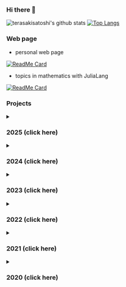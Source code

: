 ### Hi there 👋

<!--
**terasakisatoshi/terasakisatoshi** is a ✨ _special_ ✨ repository because its `README.md` (this file) appears on your GitHub profile.

Here are some ideas to get you started:

- 🔭 I’m currently working on ...
- 🌱 I’m currently learning ...
- 👯 I’m looking to collaborate on ...
- 🤔 I’m looking for help with ...
- 💬 Ask me about ...
- 📫 How to reach me: ...
- 😄 Pronouns: ...
- ⚡ Fun fact: ...
-->

![terasakisatoshi's github stats](https://github-readme-stats.vercel.app/api?username=terasakisatoshi&show_icons=true&theme=monokai&show_icons=true)
[![Top Langs](https://github-readme-stats.vercel.app/api/top-langs/?username=terasakisatoshi&theme=monokai&hide=css,html,jupyter%20notebook)](https://github.com/anuraghazra/github-readme-stats)

### Web page

- personal web page

[![ReadMe Card](https://github-readme-stats.vercel.app/api/pin/?username=terasakisatoshi&repo=terasakisatoshi.github.io&&theme=monokai)](https://terasakisatoshi.github.io/)
- topics in mathematics with JuliaLang

[![ReadMe Card](https://github-readme-stats.vercel.app/api/pin/?username=terasakisatoshi&repo=MathSeminar.jl&show_owner=true&theme=monokai)](https://terasakisatoshi.github.io/MathSeminar.jl/)

### Projects

<details>
<summary><h3> 2025 (click here)</h3></summary>

- Activities in AtelierArith

[![ReadMe Card](https://github-readme-stats.vercel.app/api/pin/?username=AtelierArith&repo=DocumenterTranslationOpenAIBackend.jl&show_owner=true&theme=monokai)](https://github.com/AtelierArith/DocumenterTranslationOpenAIBackend.jl)
[![ReadMe Card](https://github-readme-stats.vercel.app/api/pin/?username=AtelierArith&repo=MethodExplorer.jl&show_owner=true&theme=monokai)](https://github.com/AtelierArith/MethodExplorer.jl)

[![ReadMe Card](https://github-readme-stats.vercel.app/api/pin/?username=AtelierArith&repo=rust-random-logo&show_owner=true&theme=monokai)](https://github.com/AtelierArith/rust-random-logo)

[![ReadMe Card](https://github-readme-stats.vercel.app/api/pin/?username=AtelierArith&repo=DocstringTranslation.jl&show_owner=true&theme=monokai)](https://github.com/AtelierArith/DocstringTranslation.jl)
[![ReadMe Card](https://github-readme-stats.vercel.app/api/pin/?username=AtelierArith&repo=DocstringTranslationOllamaBackend.jl&show_owner=true&theme=monokai)](https://github.com/AtelierArith/DocstringTranslationOllamaBackend.jl)

[![ReadMe Card](https://github-readme-stats.vercel.app/api/pin/?username=AtelierArith&repo=DocstringTranslationExoBackend.jl&show_owner=true&theme=monokai)](https://github.com/AtelierArith/DocstringTranslationExoBackend.jl)
[![ReadMe Card](https://github-readme-stats.vercel.app/api/pin/?username=AtelierArith&repo=DocstringTranslationGoogleTransBackend.jl&show_owner=true&theme=monokai)](https://github.com/AtelierArith/DocstringTranslationGoogleTransBackend.jl)

</details>

<details>
<summary><h3> 2024 (click here)</h3></summary>

[![ReadMe Card](https://github-readme-stats.vercel.app/api/pin/?username=terasakisatoshi&repo=TypingSVG.jl&show_owner=true&theme=monokai)](https://github.com/terasakisatoshi/TypingSVG.jl)

[![ReadMe Card](https://github-readme-stats.vercel.app/api/pin/?username=terasakisatoshi&repo=jldev_jluna&show_owner=true&theme=monokai)](https://github.com/terasakisatoshi/jldev_jluna)
[![ReadMe Card](https://github-readme-stats.vercel.app/api/pin/?username=terasakisatoshi&repo=MyCling.jl&show_owner=true&theme=monokai)](https://github.com/terasakisatoshi/MyCling.jl)

- Activities in AtelierArith

[![ReadMe Card](https://github-readme-stats.vercel.app/api/pin/?username=AtelierArith&repo=TerminalSystemMonitor.jl&show_owner=true&theme=monokai)](https://github.com/AtelierArith/TerminalSystemMonitor.jl)

[![ReadMe Card](https://github-readme-stats.vercel.app/api/pin/?username=AtelierArith&repo=MacOSIOReport.jl&show_owner=true&theme=monokai)](https://github.com/AtelierArith/MacOSIOReport.jl)

[![ReadMe Card](https://github-readme-stats.vercel.app/api/pin/?username=AtelierArith&repo=PlutoMonacoEditor.jl&show_owner=true&theme=monokai)](https://github.com/AtelierArith/PlutoMonacoEditor.jl)

[![ReadMe Card](https://github-readme-stats.vercel.app/api/pin/?username=AtelierArith&repo=PlutoMonacoDiffViewer.jl&show_owner=true&theme=monokai)](https://github.com/AtelierArith/PlutoMonacoDiffViewer.jl)
[![ReadMe Card](https://github-readme-stats.vercel.app/api/pin/?username=AtelierArith&repo=PkgBump.jl&show_owner=true&theme=monokai)](https://github.com/AtelierArith/PkgBump.jl)

[![ReadMe Card](https://github-readme-stats.vercel.app/api/pin/?username=AtelierArith&repo=QuartzGetWindow.jl&show_owner=true&theme=monokai)](https://github.com/AtelierArith/QuartzGetWindow.jl)[![ReadMe Card](https://github-readme-stats.vercel.app/api/pin/?username=AtelierArith&repo=DocstringAsImage.jl&show_owner=true&theme=monokai)](https://github.com/AtelierArith/DocstringAsImage.jl)

[![ReadMe Card](https://github-readme-stats.vercel.app/api/pin/?username=AtelierArith&repo=TerminalGat.jl&show_owner=true&theme=monokai)](https://github.com/AtelierArith/TerminalGat.jl)

[![ReadMe Card](https://github-readme-stats.vercel.app/api/pin/?username=AtelierArith&repo=DocstringChef.jl&show_owner=true&theme=monokai)](https://github.com/AtelierArith/DocstringChef.jl)

[![ReadMe Card](https://github-readme-stats.vercel.app/api/pin/?username=AtelierArith&repo=CarbonNowCLI.jl&show_owner=true&theme=monokai)](https://github.com/AtelierArith/CarbonNowCLI.jl)
[![ReadMe Card](https://github-readme-stats.vercel.app/api/pin/?username=AtelierArith&repo=PlutoEditorColorThemes.jl&show_owner=true&theme=monokai)](https://github.com/AtelierArith/PlutoEditorColorThemes.jl)

[![ReadMe Card](https://github-readme-stats.vercel.app/api/pin/?username=AtelierArith&repo=TabNineCompletion.jl&show_owner=true&theme=monokai)](https://github.com/AtelierArith/TabNineCompletion.jl)
[![ReadMe Card](https://github-readme-stats.vercel.app/api/pin/?username=AtelierArith&repo=dart-random-logo&show_owner=true&theme=monokai)](https://github.com/AtelierArith/dart-random-logo)

[![ReadMe Card](https://github-readme-stats.vercel.app/api/pin/?username=AtelierArith&repo=CxxRandomLogo&show_owner=true&theme=monokai)](https://github.com/AtelierArith/CxxRandomLogo)
[![ReadMe Card](https://github-readme-stats.vercel.app/api/pin/?username=AtelierArith&repo=EasyEigenInterface.jl&show_owner=true&theme=monokai)](https://github.com/AtelierArith/EasyEigenInterface.jl)

[![ReadMe Card](https://github-readme-stats.vercel.app/api/pin/?username=AtelierArith&repo=OmikujiWorkflow.jl&show_owner=true&theme=monokai)](https://github.com/AtelierArith/OmikujiWorkflow.jl)
[![ReadMe Card](https://github-readme-stats.vercel.app/api/pin/?username=AtelierArith&repo=OkinawaCompPhysFoodSurvey2024.jl&show_owner=true&theme=monokai)](https://github.com/AtelierArith/OkinawaCompPhysFoodSurvey2024.jl)

</details>

<details>
<summary><h3> 2023 (click here)</h3></summary>

[![ReadMe Card](https://github-readme-stats.vercel.app/api/pin/?username=terasakisatoshi&repo=jldev_rye&show_owner=true&theme=monokai)](https://github.com/terasakisatoshi/jldev_rye)
[![ReadMe Card](https://github-readme-stats.vercel.app/api/pin/?username=terasakisatoshi&repo=WitchViewer.jl&show_owner=true&theme=monokai)](https://github.com/terasakisatoshi/WitchViewer.jl)

[![ReadMe Card](https://github-readme-stats.vercel.app/api/pin/?username=terasakisatoshi&repo=Sacabambaspis.jl&show_owner=true&theme=monokai)](https://github.com/terasakisatoshi/Sacabambaspis.jl)
[![ReadMe Card](https://github-readme-stats.vercel.app/api/pin/?username=terasakisatoshi&repo=Cerastes.jl&show_owner=true&theme=monokai)](https://github.com/terasakisatoshi/Cerastes.jl)

[![ReadMe Card](https://github-readme-stats.vercel.app/api/pin/?username=terasakisatoshi&repo=Parsley.jl&show_owner=true&theme=monokai)](https://github.com/terasakisatoshi/Parsley.jl)
[![ReadMe Card](https://github-readme-stats.vercel.app/api/pin/?username=terasakisatoshi&repo=MojiMoji.jl&show_owner=true&theme=monokai)](https://github.com/terasakisatoshi/MojiMoji.jl)

- Activities in AtelierArith

[![ReadMe Card](https://github-readme-stats.vercel.app/api/pin/?username=AtelierArith&repo=julia_tutorial&show_owner=true&theme=monokai)](https://github.com/AtelierArith/julia_tutorial)

[![ReadMe Card](https://github-readme-stats.vercel.app/api/pin/?username=AtelierArith&repo=Lamp.jl&show_owner=true&theme=monokai)](https://github.com/AtelierArith/Lamp.jl)
[![ReadMe Card](https://github-readme-stats.vercel.app/api/pin/?username=AtelierArith&repo=SegRCDB.jl&show_owner=true&theme=monokai)](https://github.com/AtelierArith/RandomLogos.jl)

[![ReadMe Card](https://github-readme-stats.vercel.app/api/pin/?username=AtelierArith&repo=SegRCDB.jl&show_owner=true&theme=monokai)](https://github.com/AtelierArith/SegRCDB.jl)
[![ReadMe Card](https://github-readme-stats.vercel.app/api/pin/?username=AtelierArith&repo=VisualAtom.jl&show_owner=true&theme=monokai)](https://github.com/AtelierArith/VisualAtom.jl)

[![ReadMe Card](https://github-readme-stats.vercel.app/api/pin/?username=AtelierArith&repo=Kyuri.jl&show_owner=true&theme=monokai)](https://github.com/AtelierArith/Kyuri.jl)

</details>

<details>
<summary><h3> 2022 (click here)</h3></summary>

[![ReadMe Card](https://github-readme-stats.vercel.app/api/pin/?username=terasakisatoshi&repo=PCRP.jl&show_owner=true&theme=monokai)](https://github.com/terasakisatoshi/PCRP.jl)
[![ReadMe Card](https://github-readme-stats.vercel.app/api/pin/?username=terasakisatoshi&repo=TweetPlots.jl&show_owner=true&theme=monokai)](https://github.com/terasakisatoshi/TweetPlots.jl)

[![ReadMe Card](https://github-readme-stats.vercel.app/api/pin/?username=terasakisatoshi&repo=QuartzGetWindow.jl&show_owner=true&theme=monokai)](https://github.com/terasakisatoshi/QuartzGetWindow.jl)

- Activities in AtelierArith

[![ReadMe Card](https://github-readme-stats.vercel.app/api/pin/?username=AtelierArith&repo=Kyulacs.jl&show_owner=true&theme=monokai)](https://github.com/AtelierArith/Kyulacs.jl)
[![ReadMe Card](https://github-readme-stats.vercel.app/api/pin/?username=AtelierArith&repo=PyPlotly.jl&show_owner=true&theme=monokai)](https://github.com/AtelierArith/PyPlotly.jl)
[![ReadMe Card](https://github-readme-stats.vercel.app/api/pin/?username=AtelierArith&repo=GomalizingFlow.jl&show_owner=true&theme=monokai)](https://github.com/AtelierArith/GomalizingFlow.jl)

</details>

<details>
<summary><h3> 2021 (click here)</h3></summary>

### 2021

[![ReadMe Card](https://github-readme-stats.vercel.app/api/pin/?username=terasakisatoshi&repo=MyTemplate.jl&show_owner=true&theme=monokai)](https://github.com/terasakisatoshi/MyTemplate.jl)
[![ReadMe Card](https://github-readme-stats.vercel.app/api/pin/?username=terasakisatoshi&repo=sysimage_creator&show_owner=true&theme=monokai)](https://github.com/terasakisatoshi/sysimage_creator)

[![ReadMe Card](https://github-readme-stats.vercel.app/api/pin/?username=terasakisatoshi&repo=MyPlutoflow.jl&show_owner=true&theme=monokai)](https://github.com/terasakisatoshi/MyPlutoflow.jl)
[![ReadMe Card](https://github-readme-stats.vercel.app/api/pin/?username=terasakisatoshi&repo=streamlit_handwritten_recognition&show_owner=true&theme=monokai)](https://github.com/terasakisatoshi/streamlit_handwritten_recognition)

[![ReadMe Card](https://github-readme-stats.vercel.app/api/pin/?username=terasakisatoshi&repo=binder_docker_playground&show_owner=true&theme=monokai)](https://github.com/terasakisatoshi/binder_docker_playground)
[![ReadMe Card](https://github-readme-stats.vercel.app/api/pin/?username=terasakisatoshi&repo=MyVSCodeWorkspace.jl&show_owner=true&theme=monokai)](https://github.com/terasakisatoshi/MyVSCodeWorkspace.jl)

[![ReadMe Card](https://github-readme-stats.vercel.app/api/pin/?username=terasakisatoshi&repo=jldev_poetry&show_owner=true&theme=monokai)](https://github.com/terasakisatoshi/jldev_poetry)

</details>

<details>
<summary><h3> 2020 (click here)</h3></summary>

# JuliaLang

[![ReadMe Card](https://github-readme-stats.vercel.app/api/pin/?username=terasakisatoshi&repo=OpenCVBuilder.jl&show_owner=true&theme=monokai)](https://github.com/terasakisatoshi/OpenCVBuilder.jl)
[![ReadMe Card](https://github-readme-stats.vercel.app/api/pin/?username=terasakisatoshi&repo=ImageProcessing.jl&show_owner=true&theme=monokai)](https://github.com/terasakisatoshi/ImageProcessing.jl)

[![ReadMe Card](https://github-readme-stats.vercel.app/api/pin/?username=terasakisatoshi&repo=MatPlotWrap.jl&show_owner=true&theme=monokai)](https://github.com/terasakisatoshi/MatPlotWrap.jl)
[![ReadMe Card](https://github-readme-stats.vercel.app/api/pin/?username=terasakisatoshi&repo=CallJ.jl&show_owner=true&theme=monokai)](https://github.com/terasakisatoshi/CallJ.jl)

[![ReadMe Card](https://github-readme-stats.vercel.app/api/pin/?username=terasakisatoshi&repo=wasm_with_julia&show_owner=true&theme=monokai)](https://github.com/terasakisatoshi/wasm_with_julia)
[![ReadMe Card](https://github-readme-stats.vercel.app/api/pin/?username=terasakisatoshi&repo=MyGenieExample.jl&show_owner=true&theme=monokai)](https://github.com/terasakisatoshi/MyGenieExample.jl)

# Deep Learning

- This project was done when I was working at [Idein Inc.](https://idein.jp/en/)

[![ReadMe Card](https://github-readme-stats.vercel.app/api/pin/?username=terasakisatoshi&repo=chainer-hand-pose&theme=monokai)](https://github.com/Idein/chainer-hand-pose)

</details>
